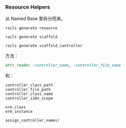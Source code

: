 ### Resource Helpers

从 Named Base 里拆分而来。

```
rails generate resource
```

```
rails generate scaffold
```

```
rails generate scaffold_controller
```

方法：

```ruby
attr_reader :controller_name, :controller_file_name
```

和：

```
controller_class_path
controller_file_path
controller_class_name
controller_i18n_scope

orm_class
orm_instance

assign_controller_names!
```
